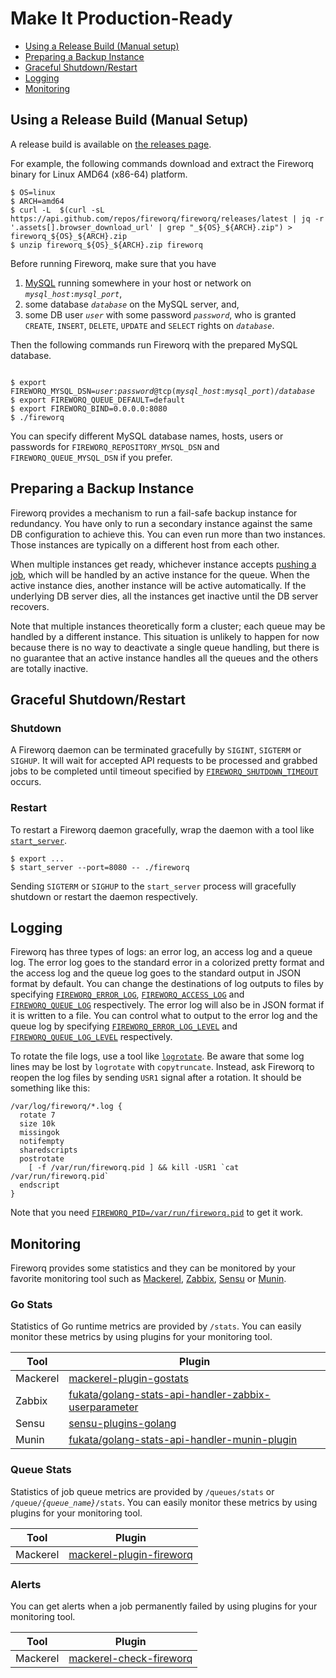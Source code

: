 Make It Production-Ready
========================

- [Using a Release Build (Manual setup)][section-manual-setup]
- [Preparing a Backup Instance][section-backup]
- [Graceful Shutdown/Restart][section-graceful-restart]
- [Logging][section-logging]
- [Monitoring][section-monitoring]

## <a name="manual-setup">Using a Release Build (Manual Setup)</a>

A release build is available on [the releases page][releases].

For example, the following commands download and extract the Fireworq
binary for Linux AMD64 (x86-64) platform.

```
$ OS=linux
$ ARCH=amd64
$ curl -L  $(curl -sL  https://api.github.com/repos/fireworq/fireworq/releases/latest | jq -r '.assets[].browser_download_url' | grep "_${OS}_${ARCH}.zip") > fireworq_${OS}_${ARCH}.zip
$ unzip fireworq_${OS}_${ARCH}.zip fireworq
```

Before running Fireworq, make sure that you have

<a name="manual-setup-mysql"></a>

1. [MySQL][] running somewhere in your host or network on
   <code><var>mysql_host</var>:<var>mysql_port</var></code>,
1. some database <code><var>database</var></code> on the MySQL server,
   and,
1. some DB user <code><var>user</var></code> with some password
   <code><var>password</var></code>, who is granted `CREATE`,
   `INSERT`, `DELETE`, `UPDATE` and `SELECT` rights on
   <code><var>database</var></code>.

Then the following commands run Fireworq with the prepared MySQL database.

<pre><code>
$ export FIREWORQ_MYSQL_DSN=<var>user</var>:<var>password</var>@tcp(<var>mysql_host</var>:<var>mysql_port</var>)/<var>database</var>
$ export FIREWORQ_QUEUE_DEFAULT=default
$ export FIREWORQ_BIND=0.0.0.0:8080
$ ./fireworq
</code></pre>

You can specify different MySQL database names, hosts, users or
passwords for <code>FIREWORQ_REPOSITORY_MYSQL_DSN</code> and
<code>FIREWORQ_QUEUE_MYSQL_DSN</code> if you prefer.

## <a name="backup">Preparing a Backup Instance</a>

Fireworq provides a mechanism to run a fail-safe backup instance for
redundancy.  You have only to run a secondary instance against the
same DB configuration to achieve this.  You can even run more than two
instances.  Those instances are typically on a different host from
each other.

When multiple instances get ready, whichever instance accepts
[pushing a job][api-post-job], which will be handled by an active
instance for the queue.  When the active instance dies, another
instance will be active automatically.  If the underlying DB server
dies, all the instances get inactive until the DB server recovers.

Note that multiple instances theoretically form a cluster; each queue
may be handled by a different instance.  This situation is unlikely to
happen for now because there is no way to deactivate a single queue
handling, but there is no guarantee that an active instance handles
all the queues and the others are totally inactive.

## <a name="graceful-restart">Graceful Shutdown/Restart</a>

### Shutdown

A Fireworq daemon can be terminated gracefully by `SIGINT`, `SIGTERM`
or `SIGHUP`.  It will wait for accepted API requests to be processed
and grabbed jobs to be completed until timeout specified by
[`FIREWORQ_SHUTDOWN_TIMEOUT`][env-shutdown-timeout] occurs.

### Restart

To restart a Fireworq daemon gracefully, wrap the daemon with a tool
like [`start_server`][start_server].

```
$ export ...
$ start_server --port=8080 -- ./fireworq
```

Sending `SIGTERM` or `SIGHUP` to the `start_server` process will
gracefully shutdown or restart the daemon respectively.

## <a name="logging">Logging</a>

Fireworq has three types of logs: an error log, an access log and a
queue log.  The error log goes to the standard error in a colorized
pretty format and the access log and the queue log goes to the
standard output in JSON format by default.  You can change the
destinations of log outputs to files by specifying
[`FIREWORQ_ERROR_LOG`][env-error-log],
[`FIREWORQ_ACCESS_LOG`][env-access-log] and
[`FIREWORQ_QUEUE_LOG`][env-queue-log] respectively.  The error log
will also be in JSON format if it is written to a file.  You can
control what to output to the error log and the queue log by
specifying [`FIREWORQ_ERROR_LOG_LEVEL`][env-error-log-level] and
[`FIREWORQ_QUEUE_LOG_LEVEL`][env-queue-log-level] respectively.

To rotate the file logs, use a tool like [`logrotate`][logrotate].  Be
aware that some log lines may be lost by `logrotate` with
`copytruncate`.  Instead, ask Fireworq to reopen the log files by
sending `USR1` signal after a rotation.  It should be something like
this:

```
/var/log/fireworq/*.log {
  rotate 7
  size 10k
  missingok
  notifempty
  sharedscripts
  postrotate
    [ -f /var/run/fireworq.pid ] && kill -USR1 `cat /var/run/fireworq.pid`
  endscript
}
```

Note that you need [`FIREWORQ_PID=/var/run/fireworq.pid`][env-pid] to
get it work.

## <a name="monitoring">Monitoring</a>

Fireworq provides some statistics and they can be monitored by your
favorite monitoring tool such as [Mackerel][], [Zabbix][], [Sensu][]
or [Munin][].

### Go Stats

Statistics of Go runtime metrics are provided by `/stats`.  You can
easily monitor these metrics by using plugins for your monitoring
tool.

|Tool    |Plugin                                                  |
|--------|--------------------------------------------------------|
|Mackerel|[mackerel-plugin-gostats][]                             |
|Zabbix  |[fukata/golang-stats-api-handler-zabbix-userparameter][]|
|Sensu   |[sensu-plugins-golang][]                                |
|Munin   |[fukata/golang-stats-api-handler-munin-plugin][]        |

### Queue Stats

Statistics of job queue metrics are provided by `/queues/stats` or
<code>/queue/<var>{queue_name}</var>/stats</code>.  You can easily
monitor these metrics by using plugins for your monitoring tool.

|Tool    |Plugin                                                  |
|--------|--------------------------------------------------------|
|Mackerel|[mackerel-plugin-fireworq][]                            |

### Alerts

You can get alerts when a job permanently failed by using plugins for
your monitoring tool.

|Tool    |Plugin                                                  |
|--------|--------------------------------------------------------|
|Mackerel|[mackerel-check-fireworq][]                             |

[section-manual-setup]: #manual-setup
[section-backup]: #backup
[section-graceful-restart]: #graceful-restart
[section-logging]: #logging
[section-monitoring]: #monitoring
[api-post-job]: ./api.md#api-post-job

[env-access-log]: ./config.md#env-access-log
[env-error-log]: ./config.md#env-error-log
[env-error-log-level]: ./config.md#env-error-log-level
[env-queue-log]: ./config.md#env-queue-log
[env-queue-log-level]: ./config.md#env-queue-log-level
[env-pid]: ./config.md#env-pid
[env-shutdown-timeout]: ./config.md#env-shutdown-timeout

[releases]: https://github.com/fireworq/fireworq/releases

[Docker]: https://www.docker.com/
[MySQL]: https://www.mysql.com/
[start_server]: https://metacpan.org/pod/distribution/Server-Starter/script/start_server
[logrotate]: https://github.com/logrotate/logrotate
[Mackerel]: https://mackerel.io/
[Zabbix]: https://www.zabbix.com/
[Sensu]: https://sensuapp.org/
[Munin]: http://munin-monitoring.org/
[mackerel-plugin-gostats]: https://github.com/mackerelio/mackerel-agent-plugins/tree/master/mackerel-plugin-gostats
[fukata/golang-stats-api-handler-zabbix-userparameter]: https://github.com/fukata/golang-stats-api-handler-zabbix-userparameter
[sensu-plugins-golang]: https://github.com/sensu-plugins/sensu-plugins-golang/blob/master/bin/metrics-golang-stats-api.rb
[fukata/golang-stats-api-handler-munin-plugin]: https://github.com/fukata/golang-stats-api-handler-munin-plugin
[mackerel-plugin-fireworq]: https://github.com/fireworq/mackerel-plugin-fireworq
[mackerel-check-fireworq]: https://github.com/fireworq/mackerel-check-fireworq
